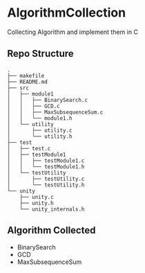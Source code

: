 # AlgorithmCollection

Collecting Algorithm and implement them in C

## Repo Structure

```
.
├── makefile
├── README.md
├── src
│   ├── module1
│   │   ├── BinarySearch.c
│   │   ├── GCD.c
│   │   ├── MaxSubsequenceSum.c
│   │   └── module1.h
│   └── utility
│       ├── utility.c
│       └── utility.h
├── test
│   ├── test.c
│   ├── testModule1
│   │   ├── testModule1.c
│   │   └── testModule1.h
│   └── testUtility
│       ├── testUtility.c
│       └── testUtility.h
└── unity
    ├── unity.c
    ├── unity.h
    └── unity_internals.h
```

## Algorithm Collected

- BinarySearch
- GCD
- MaxSubsequenceSum


